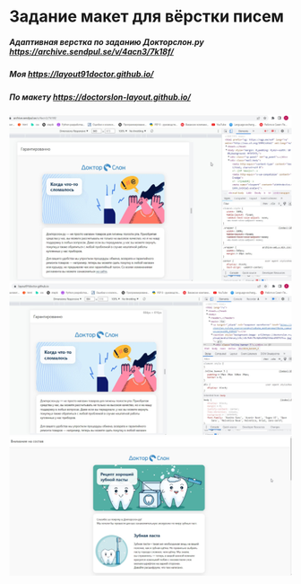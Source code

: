 # Задание макет для вёрстки писем
##### Адаптивная верстка по заданию Докторслон.ру https://archive.sendpul.se/v/4acn3/7k18f/
##### Моя https://layout91doctor.github.io/
##### По макету  https://doctorslon-layout.github.io/
![Image alt](https://github.com/TodaCosta/layout91doctor.github.io/blob/master/VP0OBV2s.jpg)
![Image alt](https://github.com/TodaCosta/layout91doctor.github.io/blob/master/fNrxuQ7e.jpg)
![Image alt](https://github.com/doctorslon-layout/doctorslon-layout.github.io/blob/main/Vq9nZEfR.jpg)
